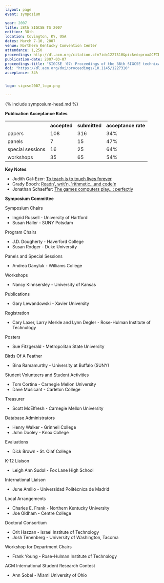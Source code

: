```yaml
---
layout: page
event: symposium

year: 2007
title: 38th SIGCSE TS 2007
edition: 38th
location: Covington, KY, USA
dates: March 7-10, 2007
venue: Northern Kentucky Convention Center
attendance: 1,250
proceedings: http://dl.acm.org/citation.cfm?id=1227310&picked=prox&CFID=49859842&CFTOKEN=46882798
publication-date: 2007-03-07
proceedings-title: "SIGCSE '07: Proceedings of the 38th SIGCSE technical symposium on Computer science education"
doi: "https://dl.acm.org/doi/proceedings/10.1145/1227310"
acceptance: 34%


logo: sigcse2007_logo.png

---
```


{% include symposium-head.md %}

<!-- <img src="images/logos/sigcse2007_logo.png"> -->

**Publication Acceptance Rates**

 <table class="table table-hover table-sm"><tbody><tr><th> </th>
<th>accepted</th>
<th>submitted</th>
<th>acceptance rate</th>
</tr><tr><td>papers</td>
<td>108</td>
<td>316</td>
<td>34%</td>
</tr><tr><td>panels</td>
<td> 7</td>
<td> 15</td>
<td> 47%</td>
</tr><tr><td>special sessions</td>
<td> 16</td>
<td> 25</td>
<td> 64%</td>
</tr><tr><td>workshops</td>
<td> 35</td>
<td> 65</td>
<td> 54%</td>
</tr></tbody></table>

**Key Notes**

-   Judith Gal-Ezer: [To teach is to touch lives
    forever](http://dl.acm.org/citation.cfm?id=1227312&CFID=442642152&CFTOKEN=40656014)
-   Grady Booch: [Readn\', writ\'n, \'rithmetic\...and
    code\'n](http://dl.acm.org/citation.cfm?id=1227380&CFID=442642152&CFTOKEN=40656014)
-   Jonathan Schaeffer: [The games computers play\...:
    perfectly](http://dl.acm.org/citation.cfm?id=1227503&CFID=442642152&CFTOKEN=40656014)

**Symposium Committee**

Symposium Chairs

-   Ingrid Russell - University of Hartford
-   Susan Haller - SUNY Potsdam

Program Chairs

-   J.D. Dougherty - Haverford College
-   Susan Rodger - Duke University

Panels and Special Sessions

-   Andrea Danyluk - Williams College

Workshops

-   Nancy Kinnsersley - University of Kansas

Publications

-   Gary Lewandowski - Xavier University

Registration

-   Cary Laxer, Larry Merkle and Lynn Degler - Rose-Hulman Institute of
    Technology

Posters

-   Sue Fitzgerald - Metropolitan State University

Birds Of A Feather

-   Bina Ramamurthy - University at Buffalo (SUNY)

Student Volunteers and Student Activities

-   Tom Cortina - Carnegie Mellon University
-   Dave Musicant - Carleton College

Treasurer

-   Scott McElfresh - Carnegie Mellon University

Database Administrators

-   Henry Walker - Grinnell College
-   John Dooley - Knox College

Evaluations

-   Dick Brown - St. Olaf College

K-12 Liaison

-   Leigh Ann Sudol - Fox Lane High School

International Liaison

-   June Amillo - Universidad Politécnica de Madrid

Local Arrangements

-   Charles E. Frank - Northern Kentucky University
-   Joe Oldham - Centre College

Doctoral Consortium

-   Orit Hazzan - Israel Institute of Technology
-   Josh Tenenberg - University of Washington, Tacoma

Workshop for Department Chairs

-   Frank Young - Rose-Hulman Institute of Technology

ACM International Student Research Contest

-   Ann Sobel - Miami University of Ohio
